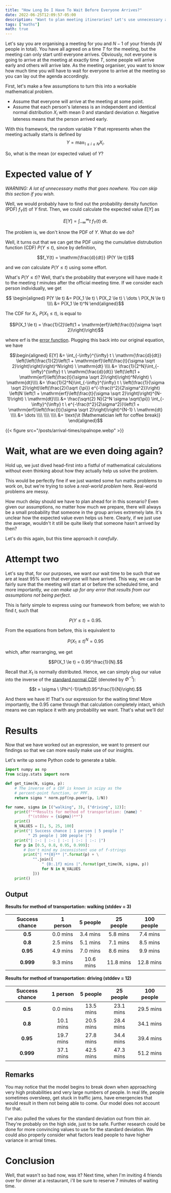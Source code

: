 ```yaml
---
title: "How Long Do I Have To Wait Before Everyone Arrives?"
date: 2022-06-25T12:09:57-05:00
description: "Want to plan meeting itineraries? Let's use unnecessary amounts of maths! Hmm... ...wait, what are we doing again?"
tags: ["maths"]
math: true
---
```


Let's say you are organising a meeting for you and $N-1$ of your friends ($N$ people in total). You have all agreed on a time $T$ for the meeting, but the meeting can only start until everyone arrives. Obviously, not everyone is going to arrive at the meeting at exactly time $T$, some people will arrive early and others will arrive late. As the meeting organiser, you want to know how much time you will have to wait for everyone to arrive at the meeting so you can lay out the agenda accordingly.

First, let's make a few assumptions to turn this into a workable mathematical problem.
- Assume that everyone will arrive at the meeting at some point.
- Assume that each person's lateness is an independent and identical normal distribution $X_i$ with mean $0$ and standard deviation $\sigma$. Negative lateness means that the person arrived early.

With this framework, the random variable $Y$ that represents when the meeting actually starts is defined by
$$Y = \max_{1 \le i \le N} X_i.$$

So, what is the mean (or expected value) of $Y$?

# Expected value of $Y$

*WARNING: A lot of unnecessary maths that goes nowhere. You can skip this section if you wish.*

Well, we would probably have to find out the probability density function (PDF) $f_Y(t)$ of $Y$ first. Then, we could calculate the expected value $E[Y]$ as 

$$E[Y] = \int_{-\infty}^{\infty} t \ f_Y(t) \ \mathrm{dt}.$$

The problem is, we don't know the PDF of $Y$. What do we do?

Well, it turns out that we can get the PDF using the cumulative distrubution function (CDF) $P(Y \le t)$, since by definition,

$$f_Y(t) = \mathrm{\frac{d}{dt}} (P(Y \le t))$$

and we *can* calculate $P(Y \le t)$  using some effort.

What's $P(Y \le t)$? Well, that's the probability that everyone will have made it to the meeting $t$ minutes after the official meeting time. If we consider each person individually, we get

$$
\begin{aligned}
P(Y \le t) &= P(X_1 \le t) \ P(X_2 \le t) \ \dots \ P(X_N \le t) \\\\
&= P(X_1 \le t)^N
\end{aligned}$$

The CDF for $X_1$, $P(X_1 \le t)$, is equal to

$$P(X_1 \le t) = \frac{1}{2}\left(1 + \mathrm{erf}\left(\frac{t}{\sigma \sqrt 2}\right)\right)$$

where $\mathrm{erf}$ is the [error function](https://en.wikipedia.org/wiki/Error_function). Plugging this back into our original equation, we have

$$\begin{aligned}
E[Y] &= \int_{-\infty}^{\infty} t \ \mathrm{\frac{d}{dt}} \left(\left(\frac{1}{2}\left(1 + \mathrm{erf}\left(\frac{t}{\sigma \sqrt 2}\right)\right)\right)^N\right) \ \mathrm{dt} \\\\ 
&= \frac{1}{2^N}\int_{-\infty}^{\infty} t \ \mathrm{\frac{d}{dt}} \left(\left(1 + \mathrm{erf}\left(\frac{t}{\sigma \sqrt 2}\right)\right)^N\right) \ \mathrm{dt}\\\\
&= \frac{1}{2^N}\int_{-\infty}^{\infty} t \ \left(\frac{1}{\sigma \sqrt 2}\right)\left(\frac{2}{\sqrt {\pi}} e^{-\frac{t^2}{2\sigma^2}}\right) \left(N \left(1 + \mathrm{erf}\left(\frac{t}{\sigma \sqrt 2}\right)\right)^{N-1}\right) \ \mathrm{dt}\\\\
&= \frac{\sqrt{2} N}{2^N \sigma \sqrt{\pi}} \int_{-\infty}^{\infty} t \ e^{-\frac{t^2}{2\sigma^2}}\left(1 + \mathrm{erf}\left(\frac{t}{\sigma \sqrt 2}\right)\right)^{N-1} \ \mathrm{dt} \\\\
&= \dots \\\\
\\\\
\\\\
&= \text{\it (Mathematician left for coffee break)}
\end{aligned}$$

{{< figure src="/posts/arrival-times/opalnope.webp" >}}

# Wait, what are we even doing again?
Hold up, we just dived head-first into a fistful of mathematical calculations without even thinking about how they actually help us solve the problem.

This would be perfectly fine if we just wanted some fun maths problems to work on, but we're trying to solve a *real-world problem* here. Real-world problems are messy.

How much delay should we have to plan ahead for in this scenario? Even given our assumptions, no matter how much we prepare, there will always be a small probability that someone in the group arrives extremely late. It's unclear how the expected value even helps us here. Clearly, if we just use the average, wouldn't it still be quite likely that someone hasn't arrived by then?

Let's do this again, but this time approach it *carefully*.

# Attempt two

Let's say that, for our purposes, we want our wait time to be such that we are at least 95% sure that everyone will have arrived. This way, we can be fairly sure that the meeting will start at or before the scheduled time, and more importantly, *we can make up for any error that results from our assumptions not being perfect*.

This is fairly simple to express using our framework from before; we wish to find $t$, such that

$$P(Y \le t) = 0.95.$$

From the equations from before, this is equivalent to

$$P(X_1 \le t)^N = 0.95$$

which, after rearranging, we get

$$P(X_1 \le t) = 0.95^\frac{1}{N}.$$

Recall that $X_1$ is normally distributed. Hence, we can simply plug our value into the inverse of the [standard normal CDF](https://en.wikipedia.org/wiki/Normal_distribution#Cumulative_distribution_functions) (denoted by $\Phi^{-1}$):

$$t = \sigma \ \Phi^{-1}\left(0.95^\frac{1}{N}\right).$$

And there we have it! That's our expression for the waiting time! More importantly, the 0.95 came through that calculation completely intact, which means we can replace it with any probability we want. That's what we'll do!

# Results
Now that we have worked out an expression, we want to present our findings so that we can more easily make use of our insights.

Let's write up some Python code to generate a table.
```py
import numpy as np
from scipy.stats import norm

def get_time(N, sigma, p):
    # The inverse of a CDF is known in scipy as the
    # percent-point function, or PPF.
    return sigma * norm.ppf(np.power(p, 1/N))

for name, sigma in [("walking", 3), ("driving", 12)]:
    print(f"**Results for method of transportation: {name} "
          f"(stddev = {sigma})**")
    print()
    N_VALUES = [1, 5, 25, 100]
    print("| Success chance | 1 person | 5 people |"
          " 25 people | 100 people |")
    print("| :-: | :-: | :-: | :-: | :-: |")
    for p in [0.5, 0.8, 0.95, 0.999]:
        # Don't mind my inconsistent use of f-strings
        print("| **{0}** |".format(p) + \
            "".join([
                " {0:.1f} mins |".format(get_time(N, sigma, p)) 
                for N in N_VALUES
            ]))
    print()
```

## Output
**Results for method of transportation: walking (stddev = 3)**

| Success chance | 1 person | 5 people | 25 people | 100 people |
| :-: | :-: | :-: | :-: | :-: |
| **0.5** | 0.0 mins | 3.4 mins | 5.8 mins | 7.4 mins |
| **0.8** | 2.5 mins | 5.1 mins | 7.1 mins | 8.5 mins |
| **0.95** | 4.9 mins | 7.0 mins | 8.6 mins | 9.9 mins |
| **0.999** | 9.3 mins | 10.6 mins | 11.8 mins | 12.8 mins |

**Results for method of transportation: driving (stddev = 12)**

| Success chance | 1 person | 5 people | 25 people | 100 people |
| :-: | :-: | :-: | :-: | :-: |
| **0.5** | 0.0 mins | 13.5 mins | 23.1 mins | 29.5 mins |
| **0.8** | 10.1 mins | 20.5 mins | 28.4 mins | 34.1 mins |
| **0.95** | 19.7 mins | 27.8 mins | 34.4 mins | 39.4 mins |
| **0.999** | 37.1 mins | 42.5 mins | 47.3 mins | 51.2 mins |

## Remarks
You may notice that the model begins to break down when approaching very high probabilities and very large numbers of people. In real life, people sometimes oversleep, get stuck in traffic jams, have emergencies that would result in them not being able to come. Our model does not account for that.

I've also pulled the values for the standard deviation out from thin air. They're probably on the high side, just to be safe. Further research could be done for more convincing values to use for the standard deviation. We could also properly consider what factors lead people to have higher variance in arrival times.

# Conclusion
Well, that wasn't so bad now, was it? Next time, when I'm inviting 4 friends over for dinner at a restaurant, i'll be sure to reserve 7 minutes of waiting time.
